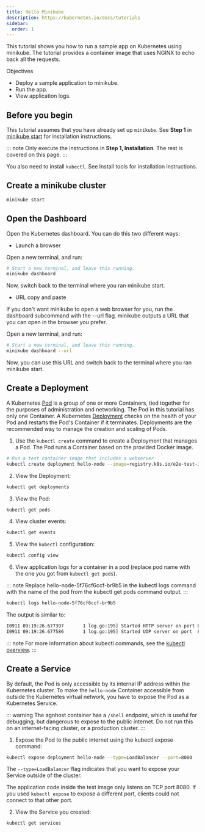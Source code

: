 ```yaml
---
title: Hello Minikube
description: https://kubernetes.io/docs/tutorials
sidebar:
  order: 1
---
```


This tutorial shows you how to run a sample app on Kubernetes using minikube. The tutorial provides a container image that uses NGINX to echo back all the requests.

Objectives

- Deploy a sample application to minikube.
- Run the app.
- View application logs.

## Before you begin

This tutorial assumes that you have already set up `minikube`. See **Step 1** in [minikube start](https://minikube.sigs.k8s.io/docs/start/) for installation instructions.

::: note
Only execute the instructions in **Step 1, Installation**. The rest is covered on this page.
:::

You also need to install `kubectl`. See Install tools for installation instructions.

## Create a minikube cluster

```sh
minikube start
```

## Open the Dashboard

Open the Kubernetes dashboard. You can do this two different ways:

- Launch a browser

Open a new terminal, and run:

```sh
# Start a new terminal, and leave this running.
minikube dashboard
```

Now, switch back to the terminal where you ran minikube start.

- URL copy and paste

If you don't want minikube to open a web browser for you, run the dashboard subcommand with the --url flag. minikube outputs a URL that you can open in the browser you prefer.

Open a new terminal, and run:

```sh
# Start a new terminal, and leave this running.
minikube dashboard --url
```

Now, you can use this URL and switch back to the terminal where you ran minikube start.

## Create a Deployment

A Kubernetes [Pod](https://kubernetes.io/docs/concepts/workloads/pods/) is a group of one or more Containers, tied together for the purposes of administration and networking. The Pod in this tutorial has only one Container. A Kubernetes [Deployment](https://kubernetes.io/docs/concepts/workloads/controllers/deployment/) checks on the health of your Pod and restarts the Pod's Container if it terminates. Deployments are the recommended way to manage the creation and scaling of Pods.

1. Use the `kubectl create` command to create a Deployment that manages a Pod. The Pod runs a Container based on the provided Docker image.

```sh
# Run a test container image that includes a webserver
kubectl create deployment hello-node --image=registry.k8s.io/e2e-test-images/agnhost:2.39 -- /agnhost netexec --http-port=8080
```

2. View the Deployment:

```sh
kubectl get deployments
```

3. View the Pod:

```sh
kubectl get pods
```

4. View cluster events:

```sh
kubectl get events
```

5. View the `kubectl` configuration:

```sh
kubectl config view
```

6. View application logs for a container in a pod (replace pod name with the one you got from `kubectl get pods`).

::: note
Replace hello-node-5f76cf6ccf-br9b5 in the kubectl logs command with the name of the pod from the kubectl get pods command output.
:::

```sh
kubectl logs hello-node-5f76cf6ccf-br9b5
```

The output is similar to:

```sh
I0911 09:19:26.677397       1 log.go:195] Started HTTP server on port 8080
I0911 09:19:26.677586       1 log.go:195] Started UDP server on port  8081
```

::: note
For more information about kubectl commands, see the [kubectl overview](https://kubernetes.io/docs/reference/kubectl/).
:::

## Create a Service

By default, the Pod is only accessible by its internal IP address within the Kubernetes cluster. To make the `hello-node` Container accessible from outside the Kubernetes virtual network, you have to expose the Pod as a Kubernetes Service.

::: warning
The agnhost container has a `/shell` endpoint, which is useful for debugging, but dangerous to expose to the public internet. Do not run this on an internet-facing cluster, or a production cluster.
:::

1. Expose the Pod to the public internet using the kubectl expose command:

```sh
kubectl expose deployment hello-node --type=LoadBalancer --port=8080
```

The `--type=LoadBalancer` flag indicates that you want to expose your Service outside of the cluster.

The application code inside the test image only listens on TCP port 8080. If you used `kubectl expose` to expose a different port, clients could not connect to that other port.

2. View the Service you created:

```sh
kubectl get services
```
